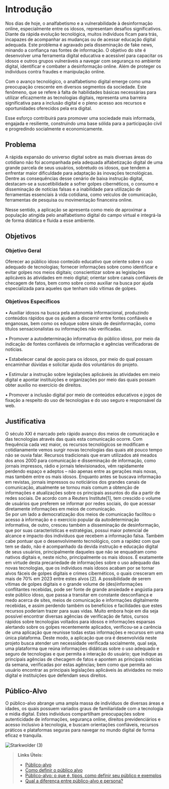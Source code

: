 # Introdução

Nos dias de hoje, o analfabetismo e a vulnerabilidade à desinformação online, especialmente entre os idosos, representam desafios significativos. Diante da rápida evolução tecnológica, muitos indivíduos ficam para trás, incapazes de acompanhar as mudanças ou de acessar educação digital adequada. Este problema é agravado pela disseminação de fake news, minando a confiança nas fontes de informação. O objetivo do site é desenvolver uma ferramenta digital educativa e acessível para capacitar os idosos e outros grupos vulneráveis a navegar com segurança no ambiente digital, identificar e combater a desinformação online. Além de proteger os indivíduos contra fraudes e manipulação online.

Com o avanço tecnológico, o analfabetismo digital emerge como uma preocupação crescente em diversos segmentos da sociedade. Este fenômeno, que se refere à falta de habilidades básicas necessárias para utilizar eficazmente as tecnologias digitais, representa uma barreira significativa para a inclusão digital e o pleno acesso aos recursos e oportunidades oferecidos pela era digital.

Esse esforço contribuirá para promover uma sociedade mais informada, engajada e resiliente, construindo uma base sólida para a participação cívil e progredindo socialmente e economicamente.

## Problema

A rápida expansão do universo digital sobre as mais diversas áreas do cotidiano não foi acompanhada pela adequada alfabetização digital de uma grande parcela de seus usuários, sobretudo os idosos, que tendem a enfrentar maior dificuldade para adaptação às inovações tecnológicas. Dentre as consequências desse cenário de baixa instrução digital, destacam-se a suscetibilidade a sofrer golpes cibernéticos, o consumo e disseminação de notícias falsas e a inabilidade para utilização de ferramentas essenciais à vida cotidiana, como veículos de comunicação, ferramentas de pesquisa ou movimentação financeira online. 

Nesse sentido, a aplicação se apresenta como meio de aproximar a população atingida pelo analfabetismo digital do campo virtual e integrá-la de forma didática e fluida a esse ambiente.

## Objetivos

### Objetivo Geral

Oferecer ao público idoso conteúdo educativo que oriente sobre o uso adequado de tecnologias; fornecer informações sobre como identificar e evitar golpes nos meios digitais; conscientizar sobre as legislações aplicáveis às atividades em meio digital; orientar sobre canais confiáveis de checagem de fatos, bem como sobre como auxiliar na busca por ajuda especializada para aqueles que tenham sido vítimas de golpes. 

### Objetivos Específicos

•	Auxiliar idosos na busca pela autonomia informacional, produzindo conteúdos rápidos que os ajudem a discernir entre fontes confiáveis e enganosas, bem como os eduque sobre sinais de desinformação, como títulos sensacionalistas ou informações não verificadas. 

•	Promover a autodeterminação informativa do público idoso, por meio da indicação de fontes confiáveis de informação e agências verificadoras de notícias.

•	Estabelecer canal de apoio para os idosos, por meio do qual possam encaminhar dúvidas e solicitar ajuda dos voluntários do projeto. 

•	Estimular a instrução sobre legislações aplicáveis às atividades em meio digital e apontar instituições e organizações por meio das quais possam obter auxílio no exercício de direitos.

•	Promover a inclusão digital por meio de conteúdos educativos e jogos de fixação a respeito do uso de tecnologias e do uso seguro e responsável da web.

## Justificativa

O século XXI é marcado pelo rápido avanço dos meios de comunicação e das tecnologias através das quais esta comunicação ocorre. Com frequência cada vez maior, os recursos tecnológicos se modificam e cotidianamente vemos surgir novas tecnologias das quais até pouco tempo não se ouvia falar. 
Recursos tradicionais que eram utilizados até meados dos anos 2000 para comunicação e disseminação de informação, como jornais impressos, rádio e jornais televisionados, vêm rapidamente perdendo espaço e adeptos – não apenas entre as gerações mais novas, mas também entre os mais idosos. Enquanto antes se buscava informação em revistas, jornais impressos ou noticiários dos grandes canais de comunicação, atualmente se tornou mais comum a obtenção de informações e atualizações sobre os principais assuntos do dia a partir de redes sociais. 
De acordo com a Reuters Institute[1], tem crescido o volume de usuários que preferem se informar por redes sociais, do que acessar diretamente informações em meios de comunicação.  
Se por um lado a democratização dos meios de comunicação facilitou o acesso à informação e o exercício popular da autodeterminação informativa, de outro, cresceu também a disseminação de desinformação, que por suas características e estratégias, possui maior potencial de alcance e impacto dos indivíduos que recebem a informação falsa. 
Também cabe pontuar que o desenvolvimento tecnológico, com a rapidez com que tem se dado, não é acompanhado da devida instrução e educação digital de seus usuários, principalmente daqueles que não se enquadram como nativos digitais  e, neste nicho, principalmente os mais idosos. É exatamente em virtude desta precariedade de informações sobre o uso adequado das novas tecnologias, que os indivíduos mais idosos acabam por se tornar alvos fáceis de golpes digitais e crimes cibernéticos, o quais cresceram em mais de 70% em 2023 entre estes alvos [2]. 
A possibilidade de serem vítimas de golpes digitais e o grande volume de (des)informações conflitantes recebidas, pode ser fonte de grande ansiedade e angústia para este público idoso, que passa a transitar em constante desconfiança e medo acerca de sites, meios de comunicação e informações digitalmente recebidas, e assim perdendo também os benefícios e facilidades que estes recursos poderiam trazer para suas vidas.
Muito embora hoje em dia seja possível encontrar diversas agências de verificação de fatos, cursos rápidos sobre tecnologias voltados para idosos e informações esparsas alertando sobre os golpes recentemente aplicados, verificou-se a carência de uma aplicação que reunisse todas estas informações e recursos em uma única plataforma.
Deste modo, a aplicação que ora é desenvolvida neste projeto busca atender um necessidade verificada socialmente, qual seja, uma plataforma que reúna informações didáticas sobre o uso adequado e seguro de tecnologias e que permita a interação do usuário; que indique as principais agências de checagem de fatos e apontem as principais notícias da semana, verificadas por estas agências; bem como que permita ao usuário encontrar as principais legislações aplicáveis às atividades no meio digital e instituições que defendam seus direitos. 

## Público-Alvo

O público-alvo abrange uma ampla massa de indivíduos de diversas áreas e idades, os quais possuem variados graus de familiaridade com a tecnologia e mídia digital. Estes indivíduos compartilham preocupações sobre autenticidade de informações, segurança online, direitos previdenciários e acesso inclusivo à tecnologia, e buscam orientações confiáveis, recursos práticos e plataformas seguras para navegar no mundo digital de forma eficaz e tranquila.

![Starkwolder (3)](https://github.com/ICEI-PUC-Minas-PMV-SI/pmv-si-2024-1-pe1-t2-desinformacaodigital/assets/161175013/3211923c-91ab-4c36-a189-37f1beacda96)

> **Links Úteis**:
> - [Público-alvo](https://blog.hotmart.com/pt-br/publico-alvo/)
> - [Como definir o público alvo](https://exame.com/pme/5-dicas-essenciais-para-definir-o-publico-alvo-do-seu-negocio/)
> - [Público-alvo: o que é, tipos, como definir seu público e exemplos](https://klickpages.com.br/blog/publico-alvo-o-que-e/)
> - [Qual a diferença entre público-alvo e persona?](https://rockcontent.com/blog/diferenca-publico-alvo-e-persona/)
